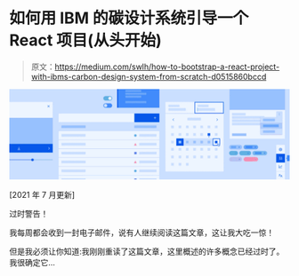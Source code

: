 # 如何用 IBM 的碳设计系统引导一个 React 项目(从头开始)

> 原文：<https://medium.com/swlh/how-to-bootstrap-a-react-project-with-ibms-carbon-design-system-from-scratch-d0515860bccd>

![](img/b74828aa37b3e5c54d7304ef7aba60ce.png)

[2021 年 7 月更新]

过时警告！

我每周都会收到一封电子邮件，说有人继续阅读这篇文章，这让我大吃一惊！

但是我必须让你知道:我刚刚重读了这篇文章，这里概述的许多概念已经过时了。我很确定它…